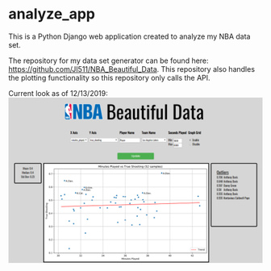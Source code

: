 # analyze_app

This is a Python Django web application created to analyze my NBA data set.

The repository for my data set generator can be found here: https://github.com/JI511/NBA_Beautiful_Data. This repository
 also handles the plotting functionality so this repository only calls the API.

Current look as of 12/13/2019:
![current](https://github.com/JI511/analyze_app/blob/master/extra/12_13_snip.png)

